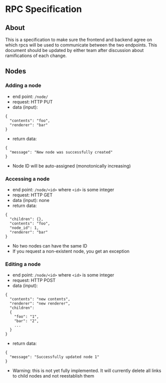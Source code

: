 RPC Specification
=================

About
-----

This is a specification to make sure the frontend and backend agree on which
rpcs will be used to communicate between the two endpoints. This document should
be updated by either team after discussion about ramifications of each change.

Nodes
-----

### Adding a node

 - end point: `/node/`
 - request: HTTP PUT
 - data (input):
```
{
  "contents": "foo",
  "renderer": "bar"
}
```
 - return data:
```
{
  "message": "New node was successfully created"
}
```
 - Node ID will be auto-assigned (monotonically increasing)

### Accessing a node

 - end point: `/node/<id>` where `<id>` is some integer
 - request: HTTP GET
 - data (input): none
 - return data:
```
{
  "children": {},
  "contents": "foo",
  "node_id": 1,
  "renderer": "bar"
}
```
 - No two nodes can have the same ID
 - If you request a non-existent node, you get an exception

### Editing a node

 - end point: `/node/<id>` where `<id>` is some integer
 - request: HTTP POST
 - data (input):
```
{
  "contents": "new contents",
  "renderer": "new renderer",
  "children":
  {
    "foo": "1",
    "bar": "2",
    ...
  }
}
```
 - return data:
```
{
  "message": "Successfully updated node 1"
}
```
 - Warning: this is not yet fully implemented. It will currently delete all
   links to child nodes and not reestablish them

